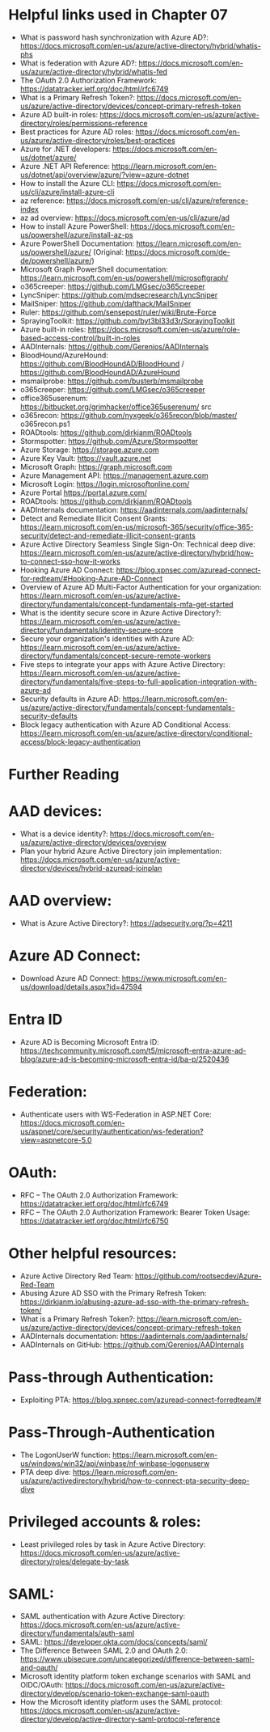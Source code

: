 # Helpful links used in Chapter 07
- What is password hash synchronization with Azure AD?: https://docs.microsoft.com/en-us/azure/active-directory/hybrid/whatis-phs
- What is federation with Azure AD?: https://docs.microsoft.com/en-us/azure/active-directory/hybrid/whatis-fed
- The OAuth 2.0 Authorization Framework: https://datatracker.ietf.org/doc/html/rfc6749
- What is a Primary Refresh Token?: https://docs.microsoft.com/en-us/azure/active-directory/devices/concept-primary-refresh-token
- Azure AD built-in roles: https://docs.microsoft.com/en-us/azure/active-directory/roles/permissions-reference
- Best practices for Azure AD roles: https://docs.microsoft.com/en-us/azure/active-directory/roles/best-practices
- Azure for .NET developers: https://docs.microsoft.com/en-us/dotnet/azure/
- Azure .NET API Reference: https://learn.microsoft.com/en-us/dotnet/api/overview/azure/?view=azure-dotnet
- How to install the Azure CLI: https://docs.microsoft.com/en-us/cli/azure/install-azure-cli
- az reference: https://docs.microsoft.com/en-us/cli/azure/reference-index
- az ad overview: https://docs.microsoft.com/en-us/cli/azure/ad
- How to install Azure PowerShell: https://docs.microsoft.com/en-us/powershell/azure/install-az-ps
- Azure PowerShell Documentation: https://learn.microsoft.com/en-us/powershell/azure/ (Original: https://docs.microsoft.com/de-de/powershell/azure/)
- Microsoft Graph PowerShell documentation: https://learn.microsoft.com/en-us/powershell/microsoftgraph/
- o365creeper: https://github.com/LMGsec/o365creeper
- LyncSniper: https://github.com/mdsecresearch/LyncSniper
- MailSniper: https://github.com/dafthack/MailSniper
- Ruler: https://github.com/sensepost/ruler/wiki/Brute-Force
- SprayingToolkit: https://github.com/byt3bl33d3r/SprayingToolkit
- Azure built-in roles: https://docs.microsoft.com/en-us/azure/role-based-access-control/built-in-roles
- AADInternals: https://github.com/Gerenios/AADInternals
- BloodHound/AzureHound: https://github.com/BloodHoundAD/BloodHound / https://github.com/BloodHoundAD/AzureHound
- msmailprobe: https://github.com/busterb/msmailprobe
- o365creeper: https://github.com/LMGsec/o365creeper
- office365userenum: https://bitbucket.org/grimhacker/office365userenum/
src
- o365recon: https://github.com/nyxgeek/o365recon/blob/master/
o365recon.ps1
- ROADtools: https://github.com/dirkjanm/ROADtools
- Stormspotter: https://github.com/Azure/Stormspotter
- Azure Storage: https://storage.azure.com
- Azure Key Vault: https://vault.azure.net
- Microsoft Graph: https://graph.microsoft.com
- Azure Management API: https://management.azure.com
- Microsoft Login: https://login.microsoftonline.com/
- Azure Portal https://portal.azure.com/
- ROADtools: https://github.com/dirkjanm/ROADtools
- AADInternals documentation: https://aadinternals.com/aadinternals/
- Detect and Remediate Illicit Consent Grants: https://learn.microsoft.com/en-us/microsoft-365/security/office-365-security/detect-and-remediate-illicit-consent-grants
- Azure Active Directory Seamless Single Sign-On: Technical deep dive: https://learn.microsoft.com/en-us/azure/active-directory/hybrid/how-to-connect-sso-how-it-works
- Hooking Azure AD Connect: https://blog.xpnsec.com/azuread-connect-for-redteam/#Hooking-Azure-AD-Connect
- Overview of Azure AD Multi-Factor Authentication for your organization: https://learn.microsoft.com/en-us/azure/active-directory/fundamentals/concept-fundamentals-mfa-get-started
- What is the identity secure score in Azure Active Directory?: https://learn.microsoft.com/en-us/azure/active-directory/fundamentals/identity-secure-score
- Secure your organization's identities with Azure AD: https://learn.microsoft.com/en-us/azure/active-directory/fundamentals/concept-secure-remote-workers
- Five steps to integrate your apps with Azure Active Directory: https://learn.microsoft.com/en-us/azure/active-directory/fundamentals/five-steps-to-full-application-integration-with-azure-ad
- Security defaults in Azure AD: https://learn.microsoft.com/en-us/azure/active-directory/fundamentals/concept-fundamentals-security-defaults
- Block legacy authentication with Azure AD Conditional Access: https://learn.microsoft.com/en-us/azure/active-directory/conditional-access/block-legacy-authentication

# Further Reading
# AAD devices:
- What is a device identity?: https://docs.microsoft.com/en-us/azure/active-directory/devices/overview
- Plan your hybrid Azure Active Directory join implementation: https://docs.microsoft.com/en-us/azure/active-directory/devices/hybrid-azuread-joinplan
# AAD overview:
- What is Azure Active Directory?: https://adsecurity.org/?p=4211
# Azure AD Connect:
- Download Azure AD Connect: https://www.microsoft.com/en-us/download/details.aspx?id=47594
# Entra ID
- Azure AD is Becoming Microsoft Entra ID: https://techcommunity.microsoft.com/t5/microsoft-entra-azure-ad-blog/azure-ad-is-becoming-microsoft-entra-id/ba-p/2520436
# Federation:
- Authenticate users with WS-Federation in ASP.NET Core: https://docs.microsoft.com/en-us/aspnet/core/security/authentication/ws-federation?view=aspnetcore-5.0
# OAuth:
- RFC – The OAuth 2.0 Authorization Framework: https://datatracker.ietf.org/doc/html/rfc6749
- RFC – The OAuth 2.0 Authorization Framework: Bearer Token Usage: https://datatracker.ietf.org/doc/html/rfc6750
# Other helpful resources:
- Azure Active Directory Red Team: https://github.com/rootsecdev/Azure-Red-Team
- Abusing Azure AD SSO with the Primary Refresh Token: https://dirkjanm.io/abusing-azure-ad-sso-with-the-primary-refresh-token/
- What is a Primary Refresh Token?: https://learn.microsoft.com/en-us/azure/active-directory/devices/concept-primary-refresh-token
- AADInternals documentation: https://aadinternals.com/aadinternals/
- AADInternals on GitHub: https://github.com/Gerenios/AADInternals
# Pass-through Authentication:
- Exploiting PTA: https://blog.xpnsec.com/azuread-connect-forredteam/#
# Pass-Through-Authentication
- The LogonUserW function: https://learn.microsoft.com/en-us/windows/win32/api/winbase/nf-winbase-logonuserw
- PTA deep dive: https://learn.microsoft.com/en-us/azure/activedirectory/hybrid/how-to-connect-pta-security-deep-dive
# Privileged accounts & roles:
- Least privileged roles by task in Azure Active Directory: https://docs.microsoft.com/en-us/azure/active-directory/roles/delegate-by-task
# SAML:
- SAML authentication with Azure Active Directory: https://docs.microsoft.com/en-us/azure/active-directory/fundamentals/auth-saml
- SAML: https://developer.okta.com/docs/concepts/saml/
- The Difference Between SAML 2.0 and OAuth 2.0: https://www.ubisecure.com/uncategorized/difference-between-saml-and-oauth/
- Microsoft identity platform token exchange scenarios with SAML and OIDC/OAuth: https://docs.microsoft.com/en-us/azure/active-directory/develop/scenario-token-exchange-saml-oauth
- How the Microsoft identity platform uses the SAML protocol: https://docs.microsoft.com/en-us/azure/active-directory/develop/active-directory-saml-protocol-reference
